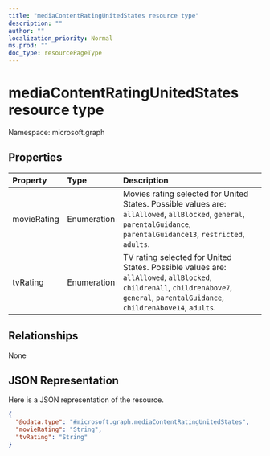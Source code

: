 ```yaml
---
title: "mediaContentRatingUnitedStates resource type"
description: ""
author: ""
localization_priority: Normal
ms.prod: ""
doc_type: resourcePageType
---
```


# mediaContentRatingUnitedStates resource type


Namespace: microsoft.graph



## Properties
|Property|Type|Description|
|:---|:---|:---|
|movieRating|Enumeration|Movies rating selected for United States. Possible values are: `allAllowed`, `allBlocked`, `general`, `parentalGuidance`, `parentalGuidance13`, `restricted`, `adults`.|
|tvRating|Enumeration|TV rating selected for United States. Possible values are: `allAllowed`, `allBlocked`, `childrenAll`, `childrenAbove7`, `general`, `parentalGuidance`, `childrenAbove14`, `adults`.|

## Relationships
None

## JSON Representation
Here is a JSON representation of the resource.
<!-- {
  "blockType": "resource",
  "@odata.type": "microsoft.graph.mediaContentRatingUnitedStates"
}
-->
``` json
{
  "@odata.type": "#microsoft.graph.mediaContentRatingUnitedStates",
  "movieRating": "String",
  "tvRating": "String"
}
```

